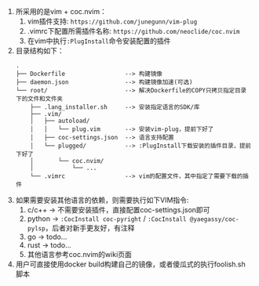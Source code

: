 1. 所采用的是vim + coc.nvim：
    1. vim插件支持: `https://github.com/junegunn/vim-plug`
    2. .vimrc下配置所需插件名称: `https://github.com/neoclide/coc.nvim`
    3. 在vim中执行`:PlugInstall`命令安装配置的插件
2. 目录结构如下：
    ```
    .
    ├── Dockerfile                 --> 构建镜像
    ├── daemon.json                --> 构建镜像加速(可选)
    └── root/                      --> 解决Dockerfile的COPY只拷贝指定目录下的文件和文件夹
        ├── .lang_installer.sh     --> 安装指定语言的SDK/库
        ├── .vim/
        │   ├── autoload/
        │   │   └── plug.vim       --> 安装vim-plug，提前下好了
        │   ├── coc-settings.json  --> 语言支持配置
        │   └── plugged/           --> :PlugInstall下载安装的插件目录，提前下好了
        │       └── coc.nvim/
        │           └── ...
        └── .vimrc                 --> vim的配置文件，其中指定了需要下载的插件
    ```
3. 如果需要安装其他语言的依赖，则需要执行如下VIM指令: 
    1. c/c++ -> 不需要安装插件，直接配置coc-settings.json即可
    2. python -> `:CocInstall coc-pyright` / `:CocInstall @yaegassy/coc-pylsp`，后者对新手更友好，有注释
    3. go -> todo...
    4. rust ->  todo...
    5. 其他语言参考coc.nvim的wiki页面
4. 用户可直接使用docker build构建自己的镜像，或者傻瓜式的执行foolish.sh脚本
